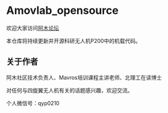 # Amovlab_opensource

欢迎大家访问[阿木论坛](http://bbs.amovauto.com/forum.php)

本仓库将持续更新并开源科研无人机P200中的机载代码。


## 关于作者

阿木社区技术负责人、Mavros培训课程主讲老师、北理工在读博士

对任何与四旋翼无人机有关的话题感兴趣，欢迎交流。

个人微信号：qyp0210
